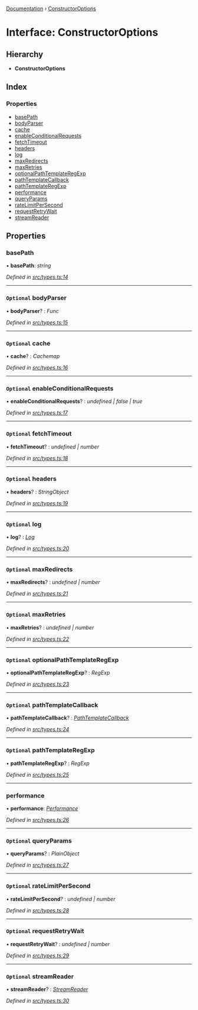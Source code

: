[Documentation](../README.md) › [ConstructorOptions](constructoroptions.md)

# Interface: ConstructorOptions

## Hierarchy

* **ConstructorOptions**

## Index

### Properties

* [basePath](constructoroptions.md#basepath)
* [bodyParser](constructoroptions.md#optional-bodyparser)
* [cache](constructoroptions.md#optional-cache)
* [enableConditionalRequests](constructoroptions.md#optional-enableconditionalrequests)
* [fetchTimeout](constructoroptions.md#optional-fetchtimeout)
* [headers](constructoroptions.md#optional-headers)
* [log](constructoroptions.md#optional-log)
* [maxRedirects](constructoroptions.md#optional-maxredirects)
* [maxRetries](constructoroptions.md#optional-maxretries)
* [optionalPathTemplateRegExp](constructoroptions.md#optional-optionalpathtemplateregexp)
* [pathTemplateCallback](constructoroptions.md#optional-pathtemplatecallback)
* [pathTemplateRegExp](constructoroptions.md#optional-pathtemplateregexp)
* [performance](constructoroptions.md#performance)
* [queryParams](constructoroptions.md#optional-queryparams)
* [rateLimitPerSecond](constructoroptions.md#optional-ratelimitpersecond)
* [requestRetryWait](constructoroptions.md#optional-requestretrywait)
* [streamReader](constructoroptions.md#optional-streamreader)

## Properties

###  basePath

• **basePath**: *string*

*Defined in [src/types.ts:14](https://github.com/badbatch/getta/blob/51b6e0a/src/types.ts#L14)*

___

### `Optional` bodyParser

• **bodyParser**? : *Func*

*Defined in [src/types.ts:15](https://github.com/badbatch/getta/blob/51b6e0a/src/types.ts#L15)*

___

### `Optional` cache

• **cache**? : *Cachemap*

*Defined in [src/types.ts:16](https://github.com/badbatch/getta/blob/51b6e0a/src/types.ts#L16)*

___

### `Optional` enableConditionalRequests

• **enableConditionalRequests**? : *undefined | false | true*

*Defined in [src/types.ts:17](https://github.com/badbatch/getta/blob/51b6e0a/src/types.ts#L17)*

___

### `Optional` fetchTimeout

• **fetchTimeout**? : *undefined | number*

*Defined in [src/types.ts:18](https://github.com/badbatch/getta/blob/51b6e0a/src/types.ts#L18)*

___

### `Optional` headers

• **headers**? : *StringObject*

*Defined in [src/types.ts:19](https://github.com/badbatch/getta/blob/51b6e0a/src/types.ts#L19)*

___

### `Optional` log

• **log**? : *[Log](../README.md#log)*

*Defined in [src/types.ts:20](https://github.com/badbatch/getta/blob/51b6e0a/src/types.ts#L20)*

___

### `Optional` maxRedirects

• **maxRedirects**? : *undefined | number*

*Defined in [src/types.ts:21](https://github.com/badbatch/getta/blob/51b6e0a/src/types.ts#L21)*

___

### `Optional` maxRetries

• **maxRetries**? : *undefined | number*

*Defined in [src/types.ts:22](https://github.com/badbatch/getta/blob/51b6e0a/src/types.ts#L22)*

___

### `Optional` optionalPathTemplateRegExp

• **optionalPathTemplateRegExp**? : *RegExp*

*Defined in [src/types.ts:23](https://github.com/badbatch/getta/blob/51b6e0a/src/types.ts#L23)*

___

### `Optional` pathTemplateCallback

• **pathTemplateCallback**? : *[PathTemplateCallback](../README.md#pathtemplatecallback)*

*Defined in [src/types.ts:24](https://github.com/badbatch/getta/blob/51b6e0a/src/types.ts#L24)*

___

### `Optional` pathTemplateRegExp

• **pathTemplateRegExp**? : *RegExp*

*Defined in [src/types.ts:25](https://github.com/badbatch/getta/blob/51b6e0a/src/types.ts#L25)*

___

###  performance

• **performance**: *[Performance](performance.md)*

*Defined in [src/types.ts:26](https://github.com/badbatch/getta/blob/51b6e0a/src/types.ts#L26)*

___

### `Optional` queryParams

• **queryParams**? : *PlainObject*

*Defined in [src/types.ts:27](https://github.com/badbatch/getta/blob/51b6e0a/src/types.ts#L27)*

___

### `Optional` rateLimitPerSecond

• **rateLimitPerSecond**? : *undefined | number*

*Defined in [src/types.ts:28](https://github.com/badbatch/getta/blob/51b6e0a/src/types.ts#L28)*

___

### `Optional` requestRetryWait

• **requestRetryWait**? : *undefined | number*

*Defined in [src/types.ts:29](https://github.com/badbatch/getta/blob/51b6e0a/src/types.ts#L29)*

___

### `Optional` streamReader

• **streamReader**? : *[StreamReader](../README.md#streamreader)*

*Defined in [src/types.ts:30](https://github.com/badbatch/getta/blob/51b6e0a/src/types.ts#L30)*
